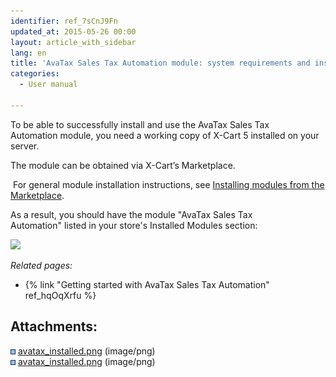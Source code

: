 ```yaml
---
identifier: ref_7sCnJ9Fn
updated_at: 2015-05-26 00:00
layout: article_with_sidebar
lang: en
title: 'AvaTax Sales Tax Automation module: system requirements and installation'
categories:
  - User manual

---
```



To be able to successfully install and use the AvaTax Sales Tax Automation module, you need a working copy of X-Cart 5 installed on your server.

The module can be obtained via X-Cart’s Marketplace.

 For general module installation instructions, see [Installing modules from the Marketplace](http://kb.x-cart.com/display/XDD/Installing+modules+from+the+Marketplace).

As a result, you should have the module "AvaTax Sales Tax Automation" listed in your store's Installed Modules section:

![]({{site.baseurl}}/attachments/8749232/8717391.png?effects=drop-shadow)

_Related pages:_

*   {% link "Getting started with AvaTax Sales Tax Automation" ref_hqOqXrfu %}  

## Attachments:

![](images/icons/bullet_blue.gif) [avatax_installed.png]({{site.baseurl}}/attachments/8749232/8717392.png) (image/png)  
![](images/icons/bullet_blue.gif) [avatax_installed.png]({{site.baseurl}}/attachments/8749232/8717391.png) (image/png)